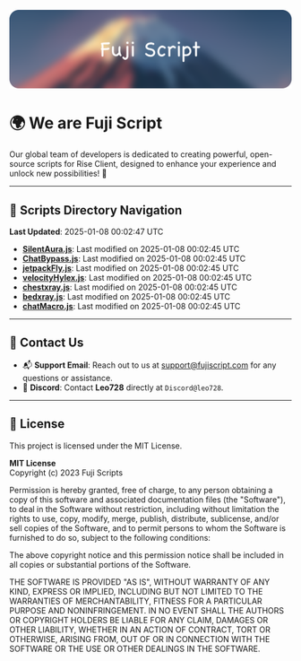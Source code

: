 ![Banner](.github/b.webp)

# 🌍 **We are Fuji Script**

Our global team of developers is dedicated to creating powerful, open-source scripts for Rise Client, designed to enhance your experience and unlock new possibilities! 🌟

---
<!-- SCRIPTS_NAVIGATION_START -->
## 📂 **Scripts Directory Navigation**

**Last Updated**: 2025-01-08 00:02:47 UTC

- **[SilentAura.js](scripts/SilentAura.js)**: Last modified on 2025-01-08 00:02:45 UTC
- **[ChatBypass.js](scripts/ChatBypass.js)**: Last modified on 2025-01-08 00:02:45 UTC
- **[jetpackFly.js](scripts/jetpackFly.js)**: Last modified on 2025-01-08 00:02:45 UTC
- **[velocityHylex.js](scripts/velocityHylex.js)**: Last modified on 2025-01-08 00:02:45 UTC
- **[chestxray.js](scripts/chestxray.js)**: Last modified on 2025-01-08 00:02:45 UTC
- **[bedxray.js](scripts/bedxray.js)**: Last modified on 2025-01-08 00:02:45 UTC
- **[chatMacro.js](scripts/chatMacro.js)**: Last modified on 2025-01-08 00:02:45 UTC

<!-- SCRIPTS_NAVIGATION_END -->

---

## 💬 **Contact Us**  
- 📬 **Support Email**: Reach out to us at [support@fujiscript.com](mailto:support@fujiscript.com) for any questions or assistance.  
- 💬 **Discord**: Contact **Leo728** directly at `Discord@leo728`.

---

## 📜 **License**

This project is licensed under the MIT License.  

**MIT License**  
Copyright (c) 2023 Fuji Scripts  

Permission is hereby granted, free of charge, to any person obtaining a copy of this software and associated documentation files (the "Software"), to deal in the Software without restriction, including without limitation the rights to use, copy, modify, merge, publish, distribute, sublicense, and/or sell copies of the Software, and to permit persons to whom the Software is furnished to do so, subject to the following conditions:  

The above copyright notice and this permission notice shall be included in all copies or substantial portions of the Software.  

THE SOFTWARE IS PROVIDED "AS IS", WITHOUT WARRANTY OF ANY KIND, EXPRESS OR IMPLIED, INCLUDING BUT NOT LIMITED TO THE WARRANTIES OF MERCHANTABILITY, FITNESS FOR A PARTICULAR PURPOSE AND NONINFRINGEMENT. IN NO EVENT SHALL THE AUTHORS OR COPYRIGHT HOLDERS BE LIABLE FOR ANY CLAIM, DAMAGES OR OTHER LIABILITY, WHETHER IN AN ACTION OF CONTRACT, TORT OR OTHERWISE, ARISING FROM, OUT OF OR IN CONNECTION WITH THE SOFTWARE OR THE USE OR OTHER DEALINGS IN THE SOFTWARE.  
